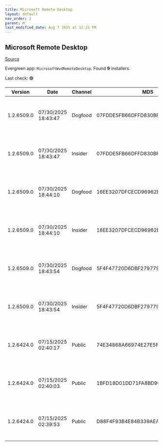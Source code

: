 ```yaml
---
title: Microsoft Remote Desktop
layout: default
nav_order: 2
parent: M
last_modified_date: Aug 7 2025 at 12:21 PM
---
```


## Microsoft Remote Desktop

[Source](https://docs.microsoft.com/en-us/azure/virtual-desktop/connect-windows-7-10)

Evergreen app: `MicrosoftWvdRemoteDesktop`. Found **9** installers.

Last check: 🟢

| Version    | Date                | Channel | MD5                              | Sha2                                                                                                                             | Architecture | URI                                                                                                                                                                                                                                                                  |
| ---------- | ------------------- | ------- | -------------------------------- | -------------------------------------------------------------------------------------------------------------------------------- | ------------ | -------------------------------------------------------------------------------------------------------------------------------------------------------------------------------------------------------------------------------------------------------------------- |
| 1.2.6509.0 | 07/30/2025 18:43:47 | Dogfood | 07FDDE5FB66DFFD830BF78BE62AB3491 | C7C3EF8F35F7C7D177E93185530EE60D4BCF8E3048E76DCD3A6151EABBECF4842396B311594E86E7E3C4CA9DFEE441AB4214D33F0AF5033615981B5CFB0F609F | ARM64        | [https://res.cdn.office.net/remote-desktop-windows-client/3f7e5984-0126-4ed5-b285-180794822476/RemoteDesktop_1.2.6509.0_ARM64.msi](https://res.cdn.office.net/remote-desktop-windows-client/3f7e5984-0126-4ed5-b285-180794822476/RemoteDesktop_1.2.6509.0_ARM64.msi) |
| 1.2.6509.0 | 07/30/2025 18:43:47 | Insider | 07FDDE5FB66DFFD830BF78BE62AB3491 | C7C3EF8F35F7C7D177E93185530EE60D4BCF8E3048E76DCD3A6151EABBECF4842396B311594E86E7E3C4CA9DFEE441AB4214D33F0AF5033615981B5CFB0F609F | ARM64        | [https://res.cdn.office.net/remote-desktop-windows-client/3f7e5984-0126-4ed5-b285-180794822476/RemoteDesktop_1.2.6509.0_ARM64.msi](https://res.cdn.office.net/remote-desktop-windows-client/3f7e5984-0126-4ed5-b285-180794822476/RemoteDesktop_1.2.6509.0_ARM64.msi) |
| 1.2.6509.0 | 07/30/2025 18:44:10 | Dogfood | 16EE3207DFCECD96962E98B191FB5AFD | 9C42A39FD54514DBA2606E57885439B62DBAAA145E5742424C4C3DE576147B44F58E4977A14846010BB640A0B9DAB42008BFA573DC0362F5D3C19CD795164146 | x64          | [https://res.cdn.office.net/remote-desktop-windows-client/5d57b71b-0c85-4679-9fa2-08d28bf12553/RemoteDesktop_1.2.6509.0_x64.msi](https://res.cdn.office.net/remote-desktop-windows-client/5d57b71b-0c85-4679-9fa2-08d28bf12553/RemoteDesktop_1.2.6509.0_x64.msi)     |
| 1.2.6509.0 | 07/30/2025 18:44:10 | Insider | 16EE3207DFCECD96962E98B191FB5AFD | 9C42A39FD54514DBA2606E57885439B62DBAAA145E5742424C4C3DE576147B44F58E4977A14846010BB640A0B9DAB42008BFA573DC0362F5D3C19CD795164146 | x64          | [https://res.cdn.office.net/remote-desktop-windows-client/5d57b71b-0c85-4679-9fa2-08d28bf12553/RemoteDesktop_1.2.6509.0_x64.msi](https://res.cdn.office.net/remote-desktop-windows-client/5d57b71b-0c85-4679-9fa2-08d28bf12553/RemoteDesktop_1.2.6509.0_x64.msi)     |
| 1.2.6509.0 | 07/30/2025 18:43:54 | Dogfood | 5F4F47720D6DBF279779747F7332996C | 2F37B0851C1FC4458B0F4C293467629EA13C411B4A6E1CC665F9264BA4C5642BD795314067563427B96D5B227321DCDAF02E902232D6728AF9350771A3E32789 | x86          | [https://res.cdn.office.net/remote-desktop-windows-client/639c112a-9ef3-4ae9-9996-a244ec8e84f1/RemoteDesktop_1.2.6509.0_x86.msi](https://res.cdn.office.net/remote-desktop-windows-client/639c112a-9ef3-4ae9-9996-a244ec8e84f1/RemoteDesktop_1.2.6509.0_x86.msi)     |
| 1.2.6509.0 | 07/30/2025 18:43:54 | Insider | 5F4F47720D6DBF279779747F7332996C | 2F37B0851C1FC4458B0F4C293467629EA13C411B4A6E1CC665F9264BA4C5642BD795314067563427B96D5B227321DCDAF02E902232D6728AF9350771A3E32789 | x86          | [https://res.cdn.office.net/remote-desktop-windows-client/639c112a-9ef3-4ae9-9996-a244ec8e84f1/RemoteDesktop_1.2.6509.0_x86.msi](https://res.cdn.office.net/remote-desktop-windows-client/639c112a-9ef3-4ae9-9996-a244ec8e84f1/RemoteDesktop_1.2.6509.0_x86.msi)     |
| 1.2.6424.0 | 07/15/2025 02:40:17 | Public  | 74E34868A66974E27E5F7EB56FC3E977 | 97919A734CA599860830D837D0576E18DC8AF47C7F41D89E7D900C7EBC107D7FF8676B134A3335EAFF04E826CADDC29F63924E774AC7889EFC29D5E338FBF07E | ARM64        | [https://res.cdn.office.net/remote-desktop-windows-client/a27afceb-3ee3-4d58-b5a8-15d0c6e3df21/RemoteDesktop_1.2.6424.0_ARM64.msi](https://res.cdn.office.net/remote-desktop-windows-client/a27afceb-3ee3-4d58-b5a8-15d0c6e3df21/RemoteDesktop_1.2.6424.0_ARM64.msi) |
| 1.2.6424.0 | 07/15/2025 02:40:03 | Public  | 1BFD18D01DD71FA8BD9C5CAA24694BF8 | 8CFC41A79183A02E400C326A3324FE4616DC3ACBC929DB26159DF66F0CD488A9371DCCE2E767E733F6EFB74DA226980E186508FFEAC8BAFF5C1E807DDFF40293 | x64          | [https://res.cdn.office.net/remote-desktop-windows-client/01fdccc1-955f-4524-b230-fe34dd7b340c/RemoteDesktop_1.2.6424.0_x64.msi](https://res.cdn.office.net/remote-desktop-windows-client/01fdccc1-955f-4524-b230-fe34dd7b340c/RemoteDesktop_1.2.6424.0_x64.msi)     |
| 1.2.6424.0 | 07/15/2025 02:39:53 | Public  | D88F4F93B4E84B339AEAE178912121B7 | AA6F68907A51A36D9ADF61348580D04F4C4F189D48F8DC4152B4833B93307B3826D33E7B758039E8007A5974C0EB4007F3C01CC77D42E89CC8EE0ABD5A968481 | x86          | [https://res.cdn.office.net/remote-desktop-windows-client/50b34697-3025-4d11-a52d-72dc2fad1c91/RemoteDesktop_1.2.6424.0_x86.msi](https://res.cdn.office.net/remote-desktop-windows-client/50b34697-3025-4d11-a52d-72dc2fad1c91/RemoteDesktop_1.2.6424.0_x86.msi)     |
